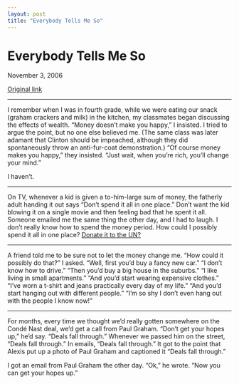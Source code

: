 ```yaml
---
layout: post
title: "Everybody Tells Me So"
---
```

Everybody Tells Me So
=====================

November 3, 2006

[Original link](http://www.aaronsw.com/weblog/everybodysays)

* * * * *

I remember when I was in fourth grade, while we were eating our snack
(graham crackers and milk) in the kitchen, my classmates began
discussing the effects of wealth. “Money doesn’t make you happy,” I
insisted. I tried to argue the point, but no one else believed me. (The
same class was later adamant that Clinton should be impeached, although
they did spontaneously throw an anti-fur-coat demonstration.) “Of course
money makes you happy,” they insisted. “Just wait, when you’re rich,
you’ll change your mind.”

I haven’t.

* * * * *

On TV, whenever a kid is given a to-him-large sum of money, the fatherly
adult handing it out says “Don’t spend it all in one place.” Don’t want
the kid blowing it on a single movie and then feeling bad that he spent
it all. Someone emailed me the same thing the other day, and I had to
laugh. I don’t really know how to spend the money period. How could I
possibly spend it all in one place? [Donate it to the
UN?](http://edition.cnn.com/US/9709/18/turner.gift/)

* * * * *

A friend told me to be sure not to let the money change me. “How could
it possibly do that?” I asked. “Well, first you’d buy a fancy new car.”
“I don’t know how to drive.” “Then you’d buy a big house in the
suburbs.” “I like living in small apartments.” “And you’d start wearing
expensive clothes.” “I’ve worn a t-shirt and jeans practically every day
of my life.” “And you’d start hanging out with different people.” “I’m
so shy I don’t even hang out with the people I know now!”

* * * * *

For months, every time we thought we’d really gotten somewhere on the
Condé Nast deal, we’d get a call from Paul Graham. “Don’t get your hopes
up,” he’d say. “Deals fall through.” Whenever we passed him on the
street, “Deals fall through.” In emails, “Deals fall through.” It got to
the point that Alexis put up a photo of Paul Graham and captioned it
“Deals fall through.”

I got an email from Paul Graham the other day. “Ok,” he wrote. “Now you
can get your hopes up.”
